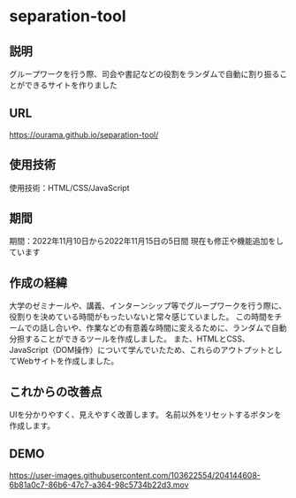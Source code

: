 # separation-tool
## 説明
グループワークを行う際、司会や書記などの役割をランダムで自動に割り振ることができるサイトを作りました
## URL
https://ourama.github.io/separation-tool/
## 使用技術
使用技術：HTML/CSS/JavaScript
## 期間
期間：2022年11月10日から2022年11月15日の5日間
現在も修正や機能追加をしています
## 作成の経緯
大学のゼミナールや、講義、インターンシップ等でグループワークを行う際に、役割りを決めている時間がもったいないと常々感じていました。
この時間をチームでの話し合いや、作業などの有意義な時間に変えるために、ランダムで自動分担することができるツールを作成しました。
また、HTMLとCSS、JavaScript（DOM操作）について学んでいたため、これらのアウトプットとしてWebサイトを作成しました。
## これからの改善点
UIを分かりやすく、見えやすく改善します。
名前以外をリセットするボタンを作成します。
## DEMO
https://user-images.githubusercontent.com/103622554/204144608-6b81a0c7-86b6-47c7-a364-98c5734b22d3.mov

